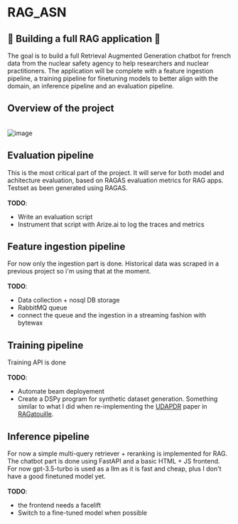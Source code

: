 # RAG_ASN
## 🚧 Building a full RAG application 🚧

The goal is to build a full Retrieval Augmented Generation chatbot for french data from the nuclear safety agency to help researchers and nuclear practitioners. The application will be complete with a feature ingestion pipeline, a training pipeline for finetuning models to better align with the domain, an inference pipeline and an evaluation pipeline.

## Overview of the project
<br> ![image](https://github.com/adrienB134/ASN_RAG/assets/102990337/96757f50-da7f-4b71-a028-6adb30149934)

## Evaluation pipeline

This is the most critical part of the project. It will serve for both model and achitecture evaluation, based on RAGAS evaluation metrics for RAG apps. 
<br> Testset as been generated using RAGAS.
<br><br> **TODO**:
- Write an evaluation script
- Instrument that script with Arize.ai to log the traces and metrics

## Feature ingestion pipeline

For now only the ingestion part is done. Historical data was scraped in a previous project so i'm using that at the moment. 
<br><br> **TODO**:
* Data collection + nosql DB storage
* RabbitMQ queue
* connect the queue and the ingestion in a streaming fashion with bytewax
  

## Training pipeline

Training API is done
<br><br> **TODO**:
* Automate beam deployement
* Create a DSPy program for synthetic dataset generation. Something similar to what I did when re-implementing the [UDAPDR](https://arxiv.org/abs/2303.00807) paper in [RAGatouille](https://github.com/adrienB134/RAGatouille/blob/main/ragatouille/RAGInDomainTrainer.py).


## Inference pipeline
For now a simple multi-query retriever + reranking is implemented for RAG. The chatbot part is done using FastAPI and a basic HTML + JS frontend.<br>
For now gpt-3.5-turbo is used as a llm as it is fast and cheap, plus I don't have a good finetuned model yet.
<br><br> **TODO**:
* the frontend needs a facelift
* Switch to a fine-tuned model when possible

